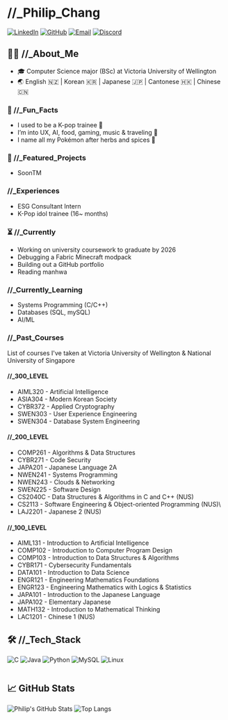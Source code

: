 # //_Philip_Chang
[![LinkedIn](https://img.shields.io/badge/-LinkedIn-0A66C2?style=flat&logo=linkedin&logoColor=white)](https://www.linkedin.com/in/philipchang/)
[![GitHub](https://img.shields.io/badge/-GitHub-181717?style=flat&logo=github&logoColor=white)](https://github.com/philip1304)
[![Email](https://img.shields.io/badge/-Email-D14836?style=flat&logo=gmail&logoColor=white)](mailto:philip.chang130499@protonmail.com)
[![Discord](https://img.shields.io/badge/-Discord-5865F2?style=flat&logo=discord&logoColor=white)](https://discordapp.com/users/269779923592282113)


## 👨‍💻 //_About_Me
- 🎓 Computer Science major (BSc) at Victoria University of Wellington
- 🌏 English 🇳🇿 | Korean 🇰🇷 | Japanese 🇯🇵 | Cantonese 🇭🇰 | Chinese 🇨🇳


### 🍜 //_Fun_Facts
- I used to be a K-pop trainee 💃
- I’m into UX, AI, food, gaming, music & traveling 🍣
- I name all my Pokémon after herbs and spices 🌿


### 🚀 //_Featured_Projects
- SoonTM


### //_Experiences
- ESG Consultant Intern
- K-Pop idol trainee (16~ months)


### ⏳ //_Currently
- Working on university coursework to graduate by 2026
- Debugging a Fabric Minecraft modpack
- Building out a GitHub portfolio
- Reading manhwa


### //_Currently_Learning
- Systems Programming (C/C++)
- Databases (SQL, mySQL)
- AI/ML

### //_Past_Courses
List of courses I've taken at Victoria University of Wellington & National University of Singapore
#### //_300_LEVEL
- AIML320 - Artificial Intelligence
- ASIA304 - Modern Korean Society
- CYBR372 - Applied Cryptography
- SWEN303 - User Experience Engineering
- SWEN304 - Database System Engineering

#### //_200_LEVEL
- COMP261 - Algorithms & Data Structures
- CYBR271 - Code Security
- JAPA201 - Japanese Language 2A
- NWEN241 - Systems Programming
- NWEN243 - Clouds & Networking
- SWEN225 - Software Design
- CS2040C - Data Structures & Algorithms in C and C++ (NUS)
- CS2113  - Software Engineering & Object-oriented Programming (NUS)\
- LAJ2201 - Japanese 2 (NUS)

#### //_100_LEVEL
- AIML131 - Introduction to Artificial Intelligence
- COMP102 - Introduction to Computer Program Design
- COMP103 - Introduction to Data Structures & Algorithms
- CYBR171 - Cybersecurity Fundamentals
- DATA101 - Introduction to Data Science
- ENGR121 - Engineering Mathematics Foundations
- ENGR123 - Engineering Mathematics with Logics & Statistics
- JAPA101 - Introduction to the Japanese Language
- JAPA102 - Elementary Japanese
- MATH132 - Introduction to Mathematical Thinking
- LAC1201 - Chinese 1 (NUS)

## 🛠️ //_Tech_Stack
![C](https://img.shields.io/badge/-C-00599C?style=flat&logo=c&logoColor=white)
![Java](https://img.shields.io/badge/-Java-007396?style=flat&logo=java)
![Python](https://img.shields.io/badge/-Python-3776AB?style=flat&logo=python)
![MySQL](https://img.shields.io/badge/-MySQL-4479A1?style=flat&logo=mysql)
![Linux](https://img.shields.io/badge/-Linux-FCC624?style=flat&logo=linux)




~~~

~~~

## 📈 GitHub Stats

![Philip's GitHub Stats](https://github-readme-stats.vercel.app/api?username=philip1304&show_icons=true&theme=tokyonight)
![Top Langs](https://github-readme-stats.vercel.app/api/top-langs/?username=philip1304&layout=compact&theme=tokyonight)
